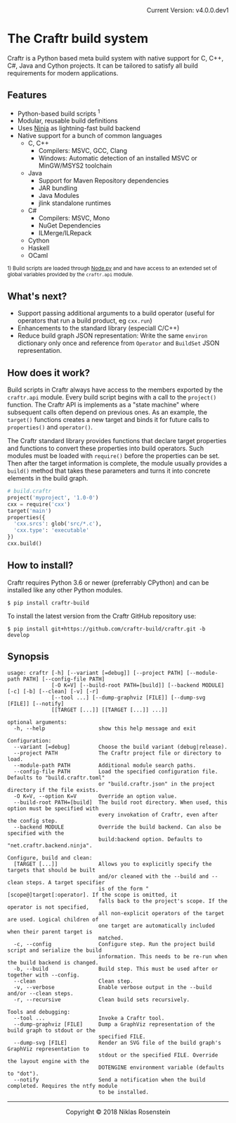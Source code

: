 <p align="right">Current Version: v4.0.0.dev1</p>

# The Craftr build system

Craftr is a Python based meta build system with native support for C, C++,
C#, Java and Cython projects. It can be tailored to satisfy all build
requirements for modern applications.

## Features

[Node.py]: https://github.com/nodepy/nodepy
[Ninja]: https://ninja-build.org/

* Python-based build scripts <sup>1</sup>
* Modular, reusable build definitions
* Uses [Ninja] as lightning-fast build backend
* Native support for a bunch of common languages
  * C, C++
    * Compilers: MSVC, GCC, Clang
    * Windows: Automatic detection of an installed MSVC or MinGW/MSYS2 toolchain
  * Java
    * Support for Maven Repository dependencies
    * JAR bundling
    * Java Modules
    * jlink standalone runtimes
  * C#
    * Compilers: MSVC, Mono
    * NuGet Dependencies
    * ILMerge/ILRepack
  * Cython
  * Haskell
  * OCaml

<sup>1) Build scripts are loaded through [Node.py] and and have access to an
  extended set of global variables provided by the `craftr.api` module.</sup>

## What's next?

* Support passing additional arguments to a build operator (useful for
  operators that run a build product, eg `cxx.run`)
* Enhancements to the standard library (especiall C/C++)
* Reduce build graph JSON representation: Write the same `environ`
  dictionary only once and reference from `Operator` and `BuildSet`
  JSON representation.

## How does it work?

Build scripts in Craftr always have access to the members exported by the
`craftr.api` module. Every build script begins with a call to the `project()`
function. The Craftr API is implements as a "state machine" where subsequent
calls often depend on previous ones. As an example, the `target()` functions
creates a new target and binds it for future calls to `properties()` and
`operator()`.

The Craftr standard library provides functions that declare target properties
and functions to convert these properties into build operators. Such modules
must be loaded with `require()` before the properties can be set. Then after
the target information is complete, the module usually provides a `build()`
method that takes these parameters and turns it into concrete elements in the
build graph.

```python
# build.craftr
project('myproject', '1.0-0')
cxx = require('cxx')
target('main')
properties({
  'cxx.srcs': glob('src/*.c'),
  'cxx.type': 'executable'
})
cxx.build()
```

## How to install?

Craftr requires Python 3.6 or newer (preferrably CPython) and can be installed
like any other Python modules.

    $ pip install craftr-build

To install the latest version from the Craftr GitHub repository use:

    $ pip install git+https://github.com/craftr-build/craftr.git -b develop

## Synopsis

```
usage: craftr [-h] [--variant [=debug]] [--project PATH] [--module-path PATH] [--config-file PATH]
              [-O K=V] [--build-root PATH=[build]] [--backend MODULE] [-c] [-b] [--clean] [-v] [-r]
              [--tool ...] [--dump-graphviz [FILE]] [--dump-svg [FILE]] [--notify]
              [[TARGET [...]] [[TARGET [...]] ...]]

optional arguments:
  -h, --help                 show this help message and exit

Configuration:
  --variant [=debug]         Choose the build variant (debug|release).
  --project PATH             The Craftr project file or directory to load.
  --module-path PATH         Additional module search paths.
  --config-file PATH         Load the specified configuration file. Defaults to "build.craftr.toml"
                             or "build.craftr.json" in the project directory if the file exists.
  -O K=V, --option K=V       Override an option value.
  --build-root PATH=[build]  The build root directory. When used, this option must be specified with
                             every invokation of Craftr, even after the config step.
  --backend MODULE           Override the build backend. Can also be specified with the
                             build:backend option. Defaults to "net.craftr.backend.ninja".

Configure, build and clean:
  [TARGET [...]]             Allows you to explicitly specify the targets that should be built
                             and/or cleaned with the --build and --clean steps. A target specifier
                             is of the form "[scope@]target[:operator]. If the scope is omitted, it
                             falls back to the project's scope. If the operator is not specified,
                             all non-explicit operators of the target are used. Logical children of
                             one target are automatically included when their parent target is
                             matched.
  -c, --config               Configure step. Run the project build script and serialize the build
                             information. This needs to be re-run when the build backend is changed.
  -b, --build                Build step. This must be used after or together with --config.
  --clean                    Clean step.
  -v, --verbose              Enable verbose output in the --build and/or --clean steps.
  -r, --recursive            Clean build sets recursively.

Tools and debugging:
  --tool ...                 Invoke a Craftr tool.
  --dump-graphviz [FILE]     Dump a GraphViz representation of the build graph to stdout or the
                             specified FILE.
  --dump-svg [FILE]          Render an SVG file of the build graph's GraphViz representation to
                             stdout or the specified FILE. Override the layout engine with the
                             DOTENGINE environment variable (defaults to "dot").
  --notify                   Send a notification when the build completed. Requires the ntfy module
                             to be installed.
```

---

<p align="center">Copyright &copy; 2018 Niklas Rosenstein</p>
